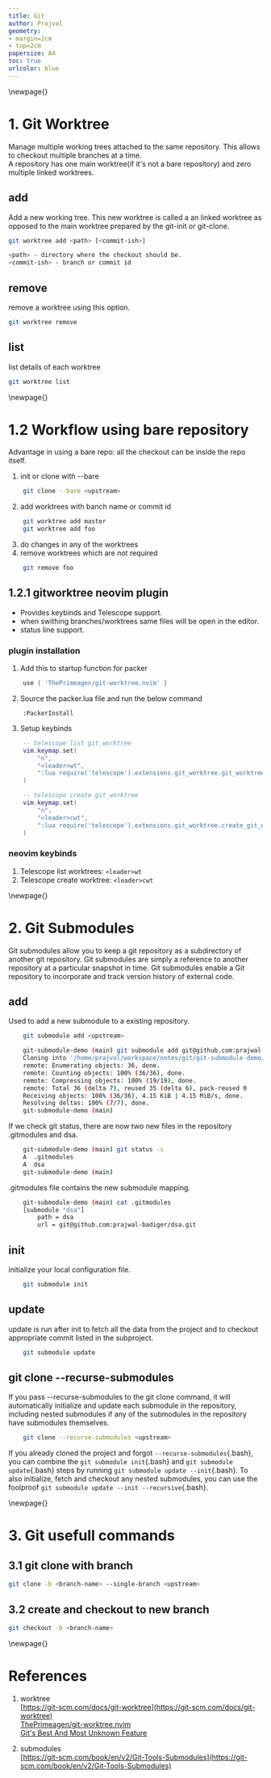 ```yaml
---
title: Git
author: Prajval
geometry:
- margin=2cm
- top=2cm
papersize: A4
toc: true
urlcolor: blue
---
```


\newpage{}

# 1. Git Worktree

Manage multiple working trees attached to the same repository. This allows to
checkout multiple branches at a time.  
A repository has one main worktree(if it's not a bare repository) and zero 
multiple linked worktrees.

## add

Add a new working tree. This new worktree is called a an linked worktree as 
opposed to the main worktree prepared by the git-init or git-clone.
``` bash
git worktree add <path> [<commit-ish>]

<path> - directory where the checkout should be.
<commit-ish> - branch or commit id
```

## remove

remove a worktree using this option.

``` bash
git worktree remove

```

## list
list details of each worktree

``` bash
git worktree list

```

\newpage{}

# 1.2 Workflow using bare repository
Advantage in using a bare repo: all the checkout can be inside the repo itself.

1. init or clone with --bare
``` bash
    git clone --bare <upstream>

```
2. add worktrees with banch name or commit id
``` bash
    git worktree add master
    git worktree add foo

```
3. do changes in any of the worktrees
4. remove worktrees which are not required
``` bash
    git remove foo

```

## 1.2.1 gitworktree neovim plugin
- Provides keybinds and Telescope support.
- when swithing branches/worktrees same files will be open in the editor.
- status line support.

### plugin installation

1. Add this to startup function for packer
``` lua
    use { 'ThePrimeagen/git-worktree.nvim' }

```
2. Source the packer.lua file and run the below command
``` vim
    :PackerInstall
```

3. Setup keybinds
``` lua
    -- telescope list git_worktree
    vim.keymap.set(
        "n",
        "<leader>wt",
        ":lua require('telescope').extensions.git_worktree.git_worktrees()<cr>"
    )

    -- telescope create git_worktree
    vim.keymap.set(
        "n",
        "<leader>cwt",
        ":lua require('telescope').extensions.git_worktree.create_git_worktree()<cr>"
    )

```
### neovim keybinds

1. Telescope list worktrees: ``` <leader>wt ```
2. Telescope create worktree: ``` <leader>cwt ```

\newpage{}

# 2. Git Submodules
Git submodules allow you to keep a git repository as a subdirectory of another git repository.
Git submodules are simply a reference to another repository at a particular snapshot in time.
Git submodules enable a Git repository  to incorporate and track version history of external code.

## add

Used to add a new submodule to a existing repository.
``` bash
    git submodule add <upstream>

    git-submodule-demo (main) git submodule add git@github.com:prajwal-badiger/dsa.git
    Cloning into '/home/prajval/workspace/notes/git/git-submodule-demo/dsa'...
    remote: Enumerating objects: 36, done.
    remote: Counting objects: 100% (36/36), done.
    remote: Compressing objects: 100% (19/19), done.
    remote: Total 36 (delta 7), reused 35 (delta 6), pack-reused 0
    Receiving objects: 100% (36/36), 4.15 KiB | 4.15 MiB/s, done.
    Resolving deltas: 100% (7/7), done.
    git-submodule-demo (main)
```

If we check git status, there are now two new files in the repository .gitmodules
and dsa.  
``` bash
    git-submodule-demo (main) git status -s
    A  .gitmodules
    A  dsa
    git-submodule-demo (main)
```
  
.gitmodules file contains the new submodule mapping.

``` bash
    git-submodule-demo (main) cat .gitmodules
    [submodule "dsa"]
        path = dsa
        url = git@github.com:prajwal-badiger/dsa.git
```

## init
initialize your local configuration file.
```bash
    git submodule init
```

## update
update is run after init to fetch all the data from the project and to checkout
appropriate commit listed in the subproject.
```bash
    git submodule update
```

## git clone \--recurse-submodules
If you pass \--recurse-submodules to the git clone command, 
it will automatically initialize and update each submodule in the repository, 
including nested submodules if any of the submodules in the repository have submodules themselves.

```bash
    git clone --recurse-submodules <upstream>
```

If you already cloned the project and forgot `--recurse-submodules`{.bash}, 
you can combine the `git submodule init`{.bash} and `git submodule update`{.bash} steps by running `git submodule update --init`{.bash}. 
To also initialize, fetch and checkout any nested submodules, you can use the foolproof `git submodule update --init --recursive`{.bash}.

\newpage{}

# 3. Git usefull commands

## 3.1 git clone with branch

```bash
git clone -b <branch-name> --single-branch <upstream>
```

## 3.2 create and checkout to new branch

```bash
git checkout -b <branch-name>
```

\newpage{}
# References
1. worktree  
    [https://git-scm.com/docs/git-worktree](https://git-scm.com/docs/git-worktree)  
    [ThePrimeagen/git-worktree.nvim](https://github.com/ThePrimeagen/git-worktree.nvim)  
    [Git's Best And Most Unknown Feature](https://www.youtube.com/watch?v=2uEqYw-N8uE)  

2. submodules  
    [https://git-scm.com/book/en/v2/Git-Tools-Submodules](https://git-scm.com/book/en/v2/Git-Tools-Submodules)  

